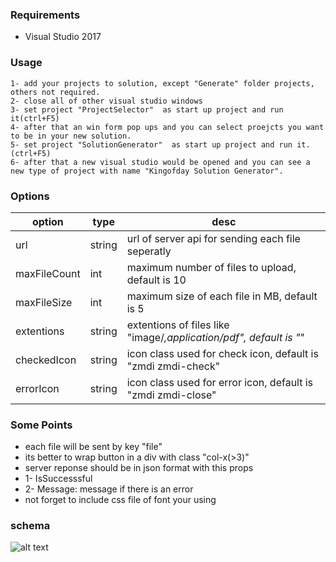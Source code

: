 
### Requirements

* Visual Studio 2017

### Usage
```
1- add your projects to solution, except "Generate" folder projects, others not required.
2- close all of other visual studio windows
3- set project "ProjectSelector"  as start up project and run it(ctrl+F5)
4- after that an win form pop ups and you can select proejcts you want to be in your new solution.
5- set project "SolutionGenerator"  as start up project and run it.(ctrl+F5)
6- after that a new visual studio would be opened and you can see a new type of project with name "Kingofday Solution Generator".
```

### Options

| option | type | desc |
| --- | --- |--- |
|  url | string |  url of server api for sending each file seperatly
| maxFileCount | int | maximum number of files to upload, default is 10 |
| maxFileSize | int | maximum size of each file in MB, default is 5 |
| extentions | string | extentions of files like "image/*,application/pdf", default is "*" |
| checkedIcon | string | icon class used for check icon, default is "zmdi zmdi-check" |
| errorIcon | string | icon class used for error icon, default is "zmdi zmdi-close" |

### Some Points

* each file will be sent by key "file"
* its better to wrap button in a div with class "col-x(>3)"
* server reponse should be in json format with this props
* 1- IsSuccesssful
* 2- Message: message if there is an error
* not forget to include css file of font your using

### schema

![alt text](assets/exp2.png)
